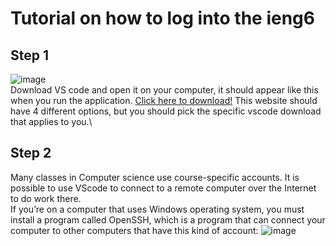 # Tutorial on how to log into the ieng6
## Step 1
![image](https://user-images.githubusercontent.com/56976660/149557528-83f9b43b-5cb6-4b86-8669-5543a20a3bf3.png)\
Download VS code and open it on your computer, it should appear like this when you run the application. [Click here to download!](https://code.visualstudio.com/download) This website should have 4 different options, but you should pick the specific vscode download that applies to you.\
## Step 2
Many classes in Computer science use course-specific accounts. It is possible to use VScode to connect to a remote computer over the Internet to do work there.\
If you’re on a computer that uses Windows operating system, you must install a program called OpenSSH, which is a program that can connect your computer to other computers that have this kind of account:
![image](https://user-images.githubusercontent.com/56976660/149551755-ea8b75fd-165a-44a2-bce3-79773601125b.png)

